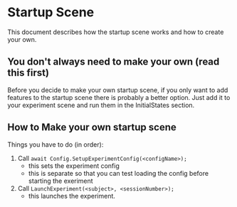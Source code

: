 # Startup Scene

This document describes how the startup scene works and how to create your own.

## You don't always need to make your own (read this first)

Before you decide to make your own startup scene, if you only want to add features to the startup scene there is probably a better option.
Just add it to your experiment scene and run them in the InitialStates section.


## How to Make your own startup scene

Things you have to do (in order):

1. Call `await Config.SetupExperimentConfig(<configName>);`
    - this sets the experiment config
    - this is separate so that you can test loading the config before starting the exeriment
2. Call `LaunchExperiment(<subject>, <sessionNumber>);`
    - this launches the experiment.
